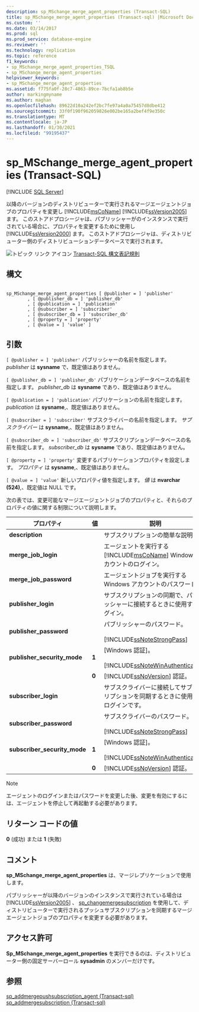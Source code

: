 ```yaml
---
description: sp_MSchange_merge_agent_properties (Transact-SQL)
title: sp_MSchange_merge_agent_properties (Transact-sql) |Microsoft Docs
ms.custom: ''
ms.date: 03/14/2017
ms.prod: sql
ms.prod_service: database-engine
ms.reviewer: ''
ms.technology: replication
ms.topic: reference
f1_keywords:
- sp_MSchange_merge_agent_properties_TSQL
- sp_MSchange_merge_agent_properties
helpviewer_keywords:
- sp_MSchange_merge_agent_properties
ms.assetid: f775fa0f-28c7-4863-89ce-7bcfa1ab8b5e
author: markingmyname
ms.author: maghan
ms.openlocfilehash: 89622d10a242ef2bc7fe97a4a0a75457d8dbe412
ms.sourcegitcommit: 33f0f190f962059826e002be165a2bef4f9e350c
ms.translationtype: MT
ms.contentlocale: ja-JP
ms.lasthandoff: 01/30/2021
ms.locfileid: "99195437"
---
```

# <a name="sp_mschange_merge_agent_properties-transact-sql"></a>sp_MSchange_merge_agent_properties (Transact-SQL)
[!INCLUDE [SQL Server](../../includes/applies-to-version/sqlserver.md)]

  以降のバージョンのディストリビューターで実行されるマージエージェントジョブのプロパティを変更し [!INCLUDE[msCoName](../../includes/msconame-md.md)] [!INCLUDE[ssVersion2005](../../includes/ssversion2005-md.md)] ます。 このストアドプロシージャは、パブリッシャーがのインスタンスで実行されている場合に、プロパティを変更するために使用し [!INCLUDE[ssVersion2000](../../includes/ssversion2000-md.md)] ます。 このストアドプロシージャは、ディストリビューター側のディストリビューションデータベースで実行されます。  
  
 ![トピック リンク アイコン](../../database-engine/configure-windows/media/topic-link.gif "トピック リンク アイコン") [Transact-SQL 構文表記規則](../../t-sql/language-elements/transact-sql-syntax-conventions-transact-sql.md)  
  
## <a name="syntax"></a>構文  
  
```  
  
sp_MSchange_merge_agent_properties [ @publisher = ] 'publisher'  
        , [ @publisher_db = ] 'publisher_db'  
        , [ @publication = ] 'publication'   
        , [ @subscriber = ] 'subscriber'   
        , [ @subscriber_db = ] 'subscriber_db'   
        , [ @property = ] 'property'   
        , [ @value = ] 'value' ]  
```  
  
## <a name="arguments"></a>引数  
`[ @publisher = ] 'publisher'` パブリッシャーの名前を指定します。 *publisher* は **sysname** で、既定値はありません。  
  
`[ @publisher_db = ] 'publisher_db'` パブリケーションデータベースの名前を指定します。 *publisher_db* は **sysname** であり、既定値はありません。  
  
`[ @publication = ] 'publication'` パブリケーションの名前を指定します。 *publication* は **sysname**,、既定値はありません。  
  
`[ @subscriber = ] 'subscriber'` サブスクライバーの名前を指定します。 *サブスクライバー* は **sysname**,、既定値はありません。  
  
`[ @subscriber_db = ] 'subscriber_db'` サブスクリプションデータベースの名前を指定します。 *subscriber_db* は **sysname** であり、既定値はありません。  
  
`[ @property = ] 'property'` 変更するパブリケーションプロパティを設定します。 *プロパティ* は **sysname**,、既定値はありません。  
  
`[ @value = ] 'value'` 新しいプロパティ値を指定します。 *値* は **nvarchar (524)**,、既定値は NULL です。  
  
 次の表では、変更可能なマージエージェントジョブのプロパティと、それらのプロパティの値に関する制限について説明します。  
  
|プロパティ|値|説明|  
|--------------|-----------|-----------------|  
|**description**||サブスクリプションの簡単な説明。|  
|**merge_job_login**||エージェントを実行する [!INCLUDE[msCoName](../../includes/msconame-md.md)] Windows アカウントのログイン。|  
|**merge_job_password**||エージェントジョブを実行する Windows アカウントのパスワード。|  
|**publisher_login**||サブスクリプションの同期で、パブリッシャーに接続するときに使用するログイン。|  
|**publisher_password**||パブリッシャーのパスワード。<br /><br /> [!INCLUDE[ssNoteStrongPass](../../includes/ssnotestrongpass-md.md)]|  
|**publisher_security_mode**|**1**|[Windows 認証]。<br /><br /> [!INCLUDE[ssNoteWinAuthentication](../../includes/ssnotewinauthentication-md.md)]|  
||**0**|[!INCLUDE[ssNoVersion](../../includes/ssnoversion-md.md)] 認証。|  
|**subscriber_login**||サブスクライバーに接続してサブスクリプションを同期するときに使用するログインです。|  
|**subscriber_password**||サブスクライバーのパスワード。<br /><br /> [!INCLUDE[ssNoteStrongPass](../../includes/ssnotestrongpass-md.md)]|  
|**subscriber_security_mode**|**1**|[Windows 認証]。<br /><br /> [!INCLUDE[ssNoteWinAuthentication](../../includes/ssnotewinauthentication-md.md)]|  
||**0**|[!INCLUDE[ssNoVersion](../../includes/ssnoversion-md.md)] 認証。|  
  
> [!NOTE]  
>  エージェントのログインまたはパスワードを変更した後、変更を有効にするには、エージェントを停止して再起動する必要があります。  
  
## <a name="return-code-values"></a>リターン コードの値  
 **0** (成功) または **1** (失敗)  
  
## <a name="remarks"></a>コメント  
 **sp_MSchange_merge_agent_properties** は、マージレプリケーションで使用します。  
  
 パブリッシャーが以降のバージョンのインスタンスで実行されている場合は [!INCLUDE[ssVersion2005](../../includes/ssversion2005-md.md)] 、 [sp_changemergesubscription](../../relational-databases/system-stored-procedures/sp-changemergesubscription-transact-sql.md) を使用して、ディストリビューターで実行されるプッシュサブスクリプションを同期するマージエージェントジョブのプロパティを変更する必要があります。  
  
## <a name="permissions"></a>アクセス許可  
 **Sp_MSchange_merge_agent_properties** を実行できるのは、ディストリビューター側の固定サーバーロール **sysadmin** のメンバーだけです。  
  
## <a name="see-also"></a>参照  
 [sp_addmergepushsubscription_agent &#40;Transact-sql&#41;](../../relational-databases/system-stored-procedures/sp-addmergepushsubscription-agent-transact-sql.md)   
 [sp_addmergesubscription &#40;Transact-sql&#41;](../../relational-databases/system-stored-procedures/sp-addmergesubscription-transact-sql.md)  
  
  
